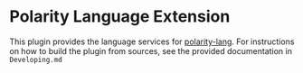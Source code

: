 # Polarity Language Extension

This plugin provides the language services for [polarity-lang](polarity-lang.github.io).
For instructions on how to build the plugin from sources, see the provided documentation in `Developing.md`
